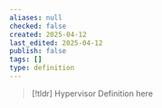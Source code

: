 ```yaml
---
aliases: null
checked: false
created: 2025-04-12
last_edited: 2025-04-12
publish: false
tags: []
type: definition
---
```

>[!tldr] Hypervisor
>Definition here

